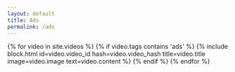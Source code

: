 ```yaml
---
layout: default
title: Ads
permalink: /ads
---
```


<div class="gallery">
    {% for video in site.videos %}
        {% if video.tags contains 'ads' %}
            {% include block.html id=video.video_id hash=video.video_hash title=video.title image=video.image text=video.content %}
        {% endif %}
    {% endfor %}
</div>
